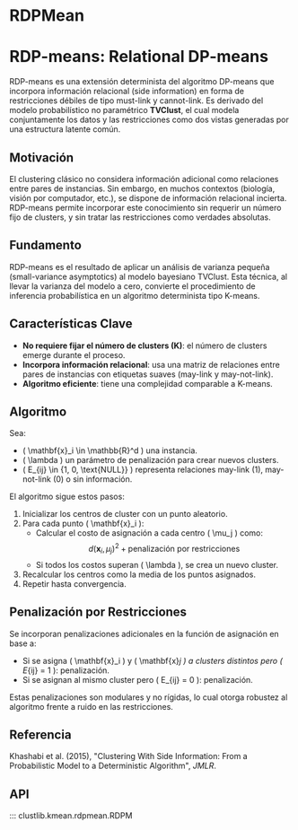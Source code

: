 # RDPMean

# RDP-means: Relational DP-means

RDP-means es una extensión determinista del algoritmo DP-means que incorpora información relacional (side information) en forma de restricciones débiles de tipo must-link y cannot-link. Es derivado del modelo probabilístico no paramétrico **TVClust**, el cual modela conjuntamente los datos y las restricciones como dos vistas generadas por una estructura latente común.

## Motivación

El clustering clásico no considera información adicional como relaciones entre pares de instancias. Sin embargo, en muchos contextos (biología, visión por computador, etc.), se dispone de información relacional incierta. RDP-means permite incorporar este conocimiento sin requerir un número fijo de clusters, y sin tratar las restricciones como verdades absolutas.

## Fundamento

RDP-means es el resultado de aplicar un análisis de varianza pequeña (small-variance asymptotics) al modelo bayesiano TVClust. Esta técnica, al llevar la varianza del modelo a cero, convierte el procedimiento de inferencia probabilística en un algoritmo determinista tipo K-means.

## Características Clave

- **No requiere fijar el número de clusters (K)**: el número de clusters emerge durante el proceso.
- **Incorpora información relacional**: usa una matriz de relaciones entre pares de instancias con etiquetas suaves (may-link y may-not-link).
- **Algoritmo eficiente**: tiene una complejidad comparable a K-means.

## Algoritmo

Sea:
- \( \mathbf{x}_i \in \mathbb{R}^d \) una instancia.
- \( \lambda \) un parámetro de penalización para crear nuevos clusters.
- \( E_{ij} \in \{1, 0, \text{NULL}\} \) representa relaciones may-link (1), may-not-link (0) o sin información.

El algoritmo sigue estos pasos:

1. Inicializar los centros de cluster con un punto aleatorio.
2. Para cada punto \( \mathbf{x}_i \):
   - Calcular el costo de asignación a cada centro \( \mu_j \) como:
     $$
     d(\mathbf{x}_i, \mu_j)^2 + \text{penalización por restricciones}
     $$
   - Si todos los costos superan \( \lambda \), se crea un nuevo cluster.
3. Recalcular los centros como la media de los puntos asignados.
4. Repetir hasta convergencia.

## Penalización por Restricciones

Se incorporan penalizaciones adicionales en la función de asignación en base a:

- Si se asigna \( \mathbf{x}_i \) y \( \mathbf{x}_j \) a clusters distintos pero \( E_{ij} = 1 \): penalización.
- Si se asignan al mismo cluster pero \( E_{ij} = 0 \): penalización.

Estas penalizaciones son modulares y no rígidas, lo cual otorga robustez al algoritmo frente a ruido en las restricciones.

## Referencia

Khashabi et al. (2015), "Clustering With Side Information: From a Probabilistic Model to a Deterministic Algorithm", *JMLR*.

## API

::: clustlib.kmean.rdpmean.RDPM